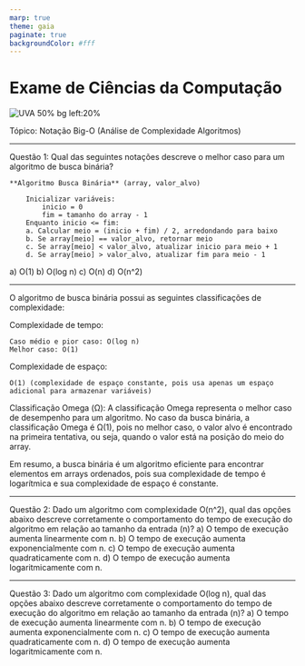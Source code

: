```yaml
---
marp: true
theme: gaia
paginate: true
backgroundColor: #fff
---
```


<!-- _class: lead -->

# Exame de Ciências da Computação #

![UVA 50% bg left:20%](https://uva.br/wp-content/themes/uva-theme/dist/images/header_logo.svg)

Tópico: Notação Big-O (Análise de Complexidade Algoritmos)

---

Questão 1: Qual das seguintes notações descreve o melhor caso para um algoritmo de busca binária?

```pseudocode
**Algoritmo Busca Binária** (array, valor_alvo)

    Inicializar variáveis:
        inicio = 0
        fim = tamanho do array - 1
    Enquanto inicio <= fim:
    a. Calcular meio = (inicio + fim) / 2, arredondando para baixo
    b. Se array[meio] == valor_alvo, retornar meio
    c. Se array[meio] < valor_alvo, atualizar inicio para meio + 1
    d. Se array[meio] > valor_alvo, atualizar fim para meio - 1
```

a) O(1)
b) O(log n)
c) O(n)
d) O(n^2)

---

O algoritmo de busca binária possui as seguintes classificações de complexidade:

Complexidade de tempo:

    Caso médio e pior caso: O(log n)
    Melhor caso: O(1)

Complexidade de espaço:

    O(1) (complexidade de espaço constante, pois usa apenas um espaço adicional para armazenar variáveis)

Classificação Omega (Ω):
A classificação Omega representa o melhor caso de desempenho para um algoritmo. No caso da busca binária, a classificação Omega é Ω(1), pois no melhor caso, o valor alvo é encontrado na primeira tentativa, ou seja, quando o valor está na posição do meio do array.

Em resumo, a busca binária é um algoritmo eficiente para encontrar elementos em arrays ordenados, pois sua complexidade de tempo é logarítmica e sua complexidade de espaço é constante.

---

Questão 2: Dado um algoritmo com complexidade O(n^2), qual das opções abaixo descreve corretamente o comportamento do tempo de execução do algoritmo em relação ao tamanho da entrada (n)?
a) O tempo de execução aumenta linearmente com n.
b) O tempo de execução aumenta exponencialmente com n.
c) O tempo de execução aumenta quadraticamente com n.
d) O tempo de execução aumenta logaritmicamente com n.

---

Questão 3: Dado um algoritmo com complexidade O(log n), qual das opções abaixo descreve corretamente o comportamento do tempo de execução do algoritmo em relação ao tamanho da entrada (n)?
a) O tempo de execução aumenta linearmente com n.
b) O tempo de execução aumenta exponencialmente com n.
c) O tempo de execução aumenta quadraticamente com n.
d) O tempo de execução aumenta logaritmicamente com n.
